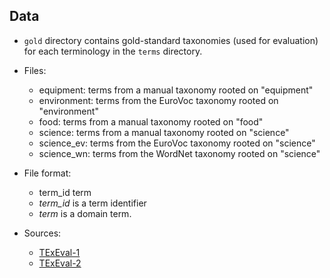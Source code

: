 ## Data
- `gold` directory contains gold-standard taxonomies (used for evaluation) for each terminology in the `terms` directory.

- Files:
  - equipment: terms from a manual taxonomy rooted on "equipment"
  - environment: terms from the EuroVoc taxonomy rooted on "environment"
  - food: terms from a manual taxonomy rooted on "food"
  - science: terms from a manual taxonomy rooted on "science"
  - science_ev: terms from the EuroVoc taxonomy rooted on "science"
  - science_wn: terms from the WordNet taxonomy rooted on "science"

- File format:
  - term_id <TAB> term
  - *term_id* is a term identifier
  - *term* is a domain term.

- Sources:
  - [TExEval-1](https://alt.qcri.org/semeval2015/task17/index.php?id=data-and-tools)
  - [TExEval-2](https://alt.qcri.org/semeval2016/task13/index.php?id=data-and-tools)
